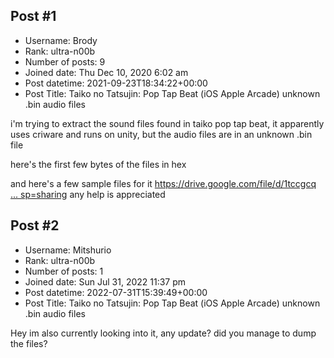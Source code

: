 ## Post #1
- Username: Brody
- Rank: ultra-n00b
- Number of posts: 9
- Joined date: Thu Dec 10, 2020 6:02 am
- Post datetime: 2021-09-23T18:34:22+00:00
- Post Title: Taiko no Tatsujin: Pop Tap Beat (iOS Apple Arcade) unknown .bin audio files

i'm trying to extract the sound files found in taiko pop tap beat, it apparently uses criware and runs on unity, but the audio files are in an unknown .bin file

here's the first few bytes of the files in hex

and here's a few sample files for it
[https://drive.google.com/file/d/1tccgcq ... sp=sharing](https://drive.google.com/file/d/1tccgcqufr413i8-Ztkc7OBEfyMJf9-Xr/view?usp=sharing)
any help is appreciated
## Post #2
- Username: Mitshurio
- Rank: ultra-n00b
- Number of posts: 1
- Joined date: Sun Jul 31, 2022 11:37 pm
- Post datetime: 2022-07-31T15:39:49+00:00
- Post Title: Taiko no Tatsujin: Pop Tap Beat (iOS Apple Arcade) unknown .bin audio files

Hey im also currently looking into it, any update? did you manage to dump the files?
